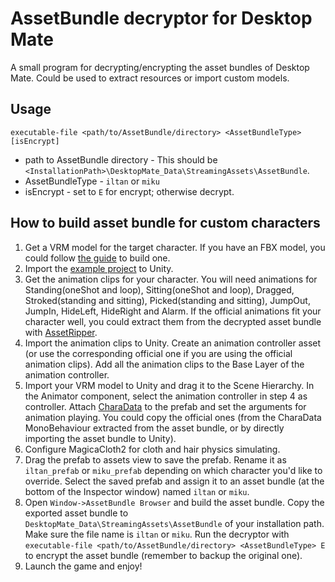 # AssetBundle decryptor for Desktop Mate
A small program for decrypting/encrypting the asset bundles of Desktop Mate. Could be used to extract resources or import custom models.
## Usage
`executable-file <path/to/AssetBundle/directory> <AssetBundleType> [isEncrypt]`
- path to AssetBundle directory - This should be `<InstallationPath>\DesktopMate_Data\StreamingAssets\AssetBundle`.
- AssetBundleType - `iltan` or `miku`
- isEncrypt - set to `E` for encrypt; otherwise decrypt.
## How to build asset bundle for custom characters
1. Get a VRM model for the target character. If you have an FBX model, you could follow [the guide](https://vrm.dev/en/vrm/how_to_make_vrm/) to build one.
2. Import the [example project](ExampleProject/) to Unity.
3. Get the animation clips for your character. You will need animations for Standing(oneShot and loop), Sitting(oneShot and loop), Dragged, Stroked(standing and sitting), Picked(standing and sitting), JumpOut, JumpIn, HideLeft, HideRight and Alarm. If the official animations fit your character well, you could extract them from the decrypted asset bundle with [AssetRipper](https://github.com/AssetRipper/AssetRipper).
4. Import the animation clips to Unity. Create an animation controller asset (or use the corresponding official one if you are using the official animation clips). Add all the animation clips to the Base Layer of the animation controller.
5. Import your VRM model to Unity and drag it to the Scene Hierarchy. In the Animator component, select the animation controller in step 4 as controller. Attach [CharaData](ExampleProject/Assets/Scripts/CharaData.cs) to the prefab and set the arguments for animation playing. You could copy the official ones (from the CharaData MonoBehaviour extracted from the asset bundle, or by directly importing the asset bundle to Unity).
6. Configure MagicaCloth2 for cloth and hair physics simulating.
7. Drag the prefab to assets view to save the prefab. Rename it as `iltan_prefab` or `miku_prefab` depending on which character you'd like to override. Select the saved prefab and assign it to an asset bundle (at the bottom of the Inspector window) named `iltan` or `miku`.
8. Open `Window->AssetBundle Browser` and build the asset bundle. Copy the exported asset bundle to `DesktopMate_Data\StreamingAssets\AssetBundle` of your installation path. Make sure the file name is `iltan` or `miku`. Run the decryptor with `executable-file <path/to/AssetBundle/directory> <AssetBundleType> E` to encrypt the asset bundle (remember to backup the original one).
9. Launch the game and enjoy!